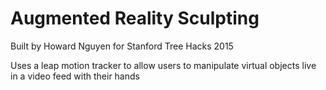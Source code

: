 Augmented Reality Sculpting
===========================
Built by Howard Nguyen for Stanford Tree Hacks 2015

Uses a leap motion tracker to allow users to manipulate virtual objects live in a video feed with their hands

